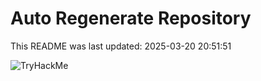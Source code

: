 # Auto Regenerate Repository

This README was last updated: 2025-03-20 20:51:51

 ![TryHackMe](https://tryhackme.com/badge/533634)